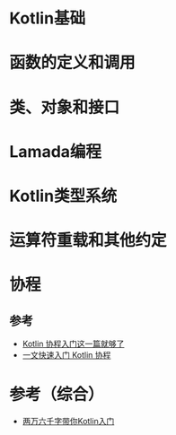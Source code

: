 # Kotlin基础



# 函数的定义和调用



# 类、对象和接口





# Lamada编程



# Kotlin类型系统





# 运算符重载和其他约定





# 协程



## 参考

* [Kotlin 协程入门这一篇就够了](https://juejin.cn/post/6844903871655968781)
* [一文快速入门 Kotlin 协程](https://juejin.cn/post/6908271959381901325)





# 参考（综合）

* [两万六千字带你Kotlin入门](https://github.com/leavesC/AndroidGuide/blob/master/kotlin_core/%E4%B8%A4%E4%B8%87%E5%85%AD%E5%8D%83%E5%AD%97%E5%B8%A6%E4%BD%A0Kotlin%E5%85%A5%E9%97%A8.md)